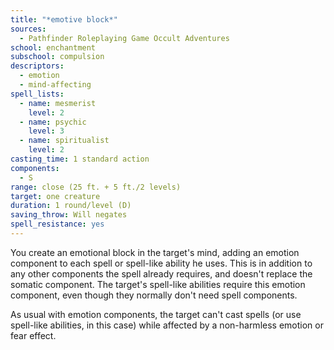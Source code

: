 ```yaml
---
title: "*emotive block*"
sources:
  - Pathfinder Roleplaying Game Occult Adventures
school: enchantment
subschool: compulsion
descriptors:
  - emotion
  - mind-affecting
spell_lists:
  - name: mesmerist
    level: 2
  - name: psychic
    level: 3
  - name: spiritualist
    level: 2
casting_time: 1 standard action
components:
  - S
range: close (25 ft. + 5 ft./2 levels)
target: one creature
duration: 1 round/level (D)
saving_throw: Will negates
spell_resistance: yes
---
```


You create an emotional block in the target's mind, adding an emotion component to each spell or spell-like ability he uses. This is in addition to any other components the spell already requires, and doesn't replace the somatic component. The target's spell-like abilities require this emotion component, even though they normally don't need spell components.

As usual with emotion components, the target can't cast spells (or use spell-like abilities, in this case) while affected by a non-harmless emotion or fear effect.
